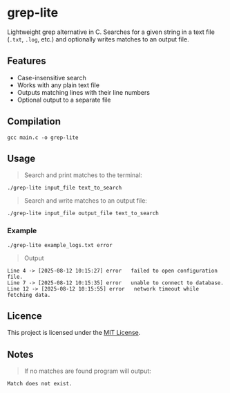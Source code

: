 # grep-lite
Lightweight grep alternative in C.
Searches for a given string in a text file (`.txt`, `.log`, etc.) and optionally writes matches to an output file.

## Features


- Case-insensitive search
- Works with any plain text file
- Outputs matching lines with their line numbers
- Optional output to a separate file

## Compilation


`gcc main.c -o grep-lite`

## Usage


> Search and print matches to the terminal:

`./grep-lite input_file text_to_search`

> Search and write matches to an output file:

`./grep-lite input_file output_file text_to_search`

### Example

`./grep-lite example_logs.txt error`
> Output

    Line 4 -> [2025-08-12 10:15:27] error   failed to open configuration file.
    Line 7 -> [2025-08-12 10:15:35] error   unable to connect to database.
    Line 12 -> [2025-08-12 10:15:55] error   network timeout while fetching data.

## Licence

This project is licensed under the [MIT License](https://github.com/erenyata/grep-lite/blob/main/LICENSE).

## Notes

> If no matches are found program will output:

    Match does not exist.
